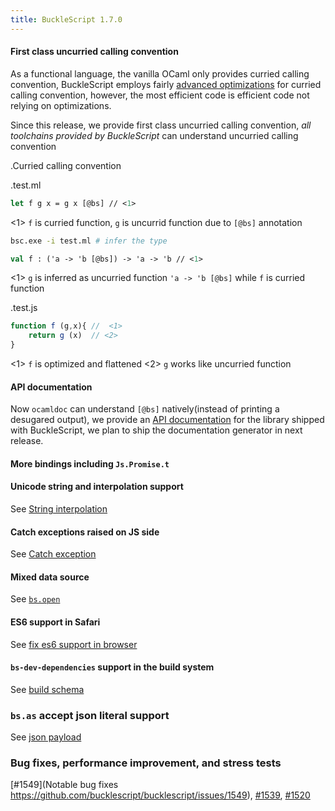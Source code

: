 ```yaml
---
title: BuckleScript 1.7.0
---
```


#### First class uncurried calling convention

As a functional language, the vanilla OCaml only provides curried calling convention,
BuckleScript employs fairly [advanced optimizations](http://bucklescript.github.io/bucklescript-playground/#Curry_Optimization) for curried calling convention, however, the most efficient code is efficient code not relying on optimizations.

Since this release, we provide first class uncurried calling convention, _all toolchains provided by BuckleScript_ can understand uncurried calling convention

<!--truncate-->

.Curried calling convention

.test.ml
```ocaml
let f g x = g x [@bs] // <1>
```
<1> `f` is curried function, `g` is uncurrid function due to `[@bs]` annotation


```sh
bsc.exe -i test.ml # infer the type
```

```ocaml
val f : ('a -> 'b [@bs]) -> 'a -> 'b // <1>
```
<1> `g` is inferred as uncurried function `'a -> 'b [@bs]` while `f` is curried function

.test.js
```js
function f (g,x){ //  <1>
    return g (x)  // <2>
}
```
<1> `f` is optimized and flattened
<2> `g` works like uncurried function

#### API documentation

Now `ocamldoc` can  understand `[@bs]` natively(instead of printing a desugared output), we provide an [API documentation](http://bucklescript.github.io/bucklescript/api/) for the library shipped with BuckleScript, we plan to ship the documentation generator in next release.

#### More bindings including `Js.Promise.t`

#### Unicode string and interpolation support

See [String interpolation](http://bucklescript.github.io/bucklescript/Manual.html#_unicode_support_with_string_interpolation_since_1_7_0)

#### Catch exceptions raised on JS side

See [Catch exception](http://bucklescript.github.io/bucklescript/Manual.html#_exception_handling_between_ocaml_and_js_since_1_7_0)

#### Mixed data source

See [`bs.open`](http://bucklescript.github.io/bucklescript/Manual.html#__code_bs_open_code_type_safe_external_data_source_handling_since_1_7_0)


#### ES6 support in Safari

See [fix es6 support in browser](https://github.com/bucklescript/bucklescript/issues/1465)

#### `bs-dev-dependencies` support  in the build system

See [build schema](http://bucklescript.github.io/bucklescript/docson/#build-schema.json)

### `bs.as` accept json literal support

See [json payload](http://bucklescript.github.io/bucklescript/Manual.html#_fixed_arguments_with_arbitrary_json_literal_since_1_7_0)

### Bug fixes, performance improvement, and stress tests

[#1549](Notable bug fixes https://github.com/bucklescript/bucklescript/issues/1549), [#1539](https://github.com/bucklescript/bucklescript/issues/1539), [#1520](https://github.com/bucklescript/bucklescript/issues/1520)
